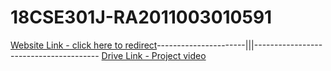 # 18CSE301J-RA2011003010591

[Website Link - click here to redirect](https://chan279.github.io/18CSE301J_RA2011003010591/)----------------------|||---------------------------------------
[Drive Link - Project video](https://drive.google.com/file/d/1Y9A2mnUq5T_FSWYXVxGB78_8iDFz26x-/view?usp=sharing)
